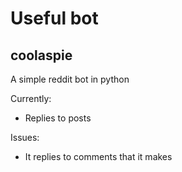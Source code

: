 # Useful bot
## coolaspie

A simple reddit bot in python

Currently:  
* Replies to posts  
  
Issues:  
* It replies to comments that it makes

